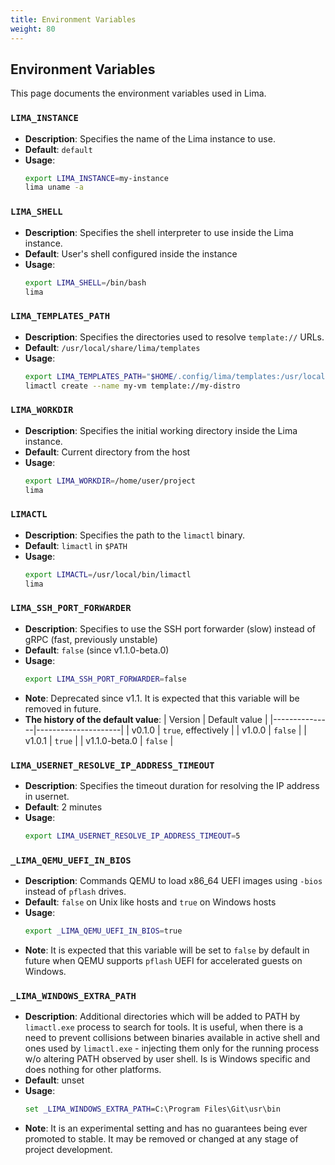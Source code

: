 ```yaml
---
title: Environment Variables
weight: 80
---
```


## Environment Variables

This page documents the environment variables used in Lima.

### `LIMA_INSTANCE`

- **Description**: Specifies the name of the Lima instance to use.
- **Default**: `default`
- **Usage**: 
  ```sh
  export LIMA_INSTANCE=my-instance
  lima uname -a
  ```

### `LIMA_SHELL`

- **Description**: Specifies the shell interpreter to use inside the Lima instance.
- **Default**: User's shell configured inside the instance
- **Usage**: 
  ```sh
  export LIMA_SHELL=/bin/bash
  lima
  ```

### `LIMA_TEMPLATES_PATH`

- **Description**: Specifies the directories used to resolve `template://` URLs.
- **Default**: `/usr/local/share/lima/templates`
- **Usage**:
  ```sh
  export LIMA_TEMPLATES_PATH="$HOME/.config/lima/templates:/usr/local/share/lima/templates"
  limactl create --name my-vm template://my-distro
  ```

### `LIMA_WORKDIR`

- **Description**: Specifies the initial working directory inside the Lima instance.
- **Default**: Current directory from the host
- **Usage**: 
  ```sh
  export LIMA_WORKDIR=/home/user/project
  lima
  ```

### `LIMACTL`

- **Description**: Specifies the path to the `limactl` binary.
- **Default**: `limactl` in `$PATH`
- **Usage**: 
  ```sh
  export LIMACTL=/usr/local/bin/limactl
  lima
  ```

### `LIMA_SSH_PORT_FORWARDER`

- **Description**: Specifies to use the SSH port forwarder (slow) instead of gRPC (fast, previously unstable)
- **Default**: `false` (since v1.1.0-beta.0)
- **Usage**: 
  ```sh
  export LIMA_SSH_PORT_FORWARDER=false
  ```
- **Note**: Deprecated since v1.1. It is expected that this variable will be removed in future.
- **The history of the default value**:
  | Version       | Default value       |
  |---------------|---------------------|
  | v0.1.0        | `true`, effectively |
  | v1.0.0        | `false`             |
  | v1.0.1        | `true`              |
  | v1.1.0-beta.0 | `false`             |

### `LIMA_USERNET_RESOLVE_IP_ADDRESS_TIMEOUT`

- **Description**: Specifies the timeout duration for resolving the IP address in usernet.
- **Default**: 2 minutes
- **Usage**: 
  ```sh
  export LIMA_USERNET_RESOLVE_IP_ADDRESS_TIMEOUT=5
  ```

### `_LIMA_QEMU_UEFI_IN_BIOS`

- **Description**: Commands QEMU to load x86_64 UEFI images using `-bios` instead of `pflash` drives.
- **Default**: `false` on Unix like hosts and `true` on Windows hosts
- **Usage**: 
  ```sh
  export _LIMA_QEMU_UEFI_IN_BIOS=true
  ```
- **Note**: It is expected that this variable will be set to `false` by default in future
  when QEMU supports `pflash` UEFI for accelerated guests on Windows.

### `_LIMA_WINDOWS_EXTRA_PATH`

- **Description**: Additional directories which will be added to PATH by `limactl.exe` process to search for tools.
  It is useful, when there is a need to prevent collisions between binaries available in active shell and ones
  used by `limactl.exe` - injecting them only for the running process w/o altering PATH observed by user shell.
  Is is Windows specific and does nothing for other platforms.
- **Default**: unset
- **Usage**:
  ```bat
  set _LIMA_WINDOWS_EXTRA_PATH=C:\Program Files\Git\usr\bin
  ```
- **Note**: It is an experimental setting and has no guarantees being ever promoted to stable. It may be removed
  or changed at any stage of project development.
